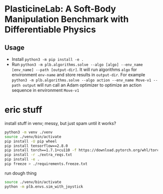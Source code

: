 # PlasticineLab: A Soft-Body Manipulation Benchmark with Differentiable Physics

## Usage
 - Install `python3 -m pip install -e .`
 - Run `python3 -m plb.algorithms.solve --algo [algo] --env_name [env_name] --path [output-dir]`. It will run algorithms `algo` for environment `env-name` and store results in `output-dir`. For example
    `python3 -m plb.algorithms.solve --algo action --env_name Move-v1 --path output` will run call an Adam optimizer to optimize an action sequence in environment `Move-v1`

# eric stuff

install stuff in venv; messy, but just spam until it works?

```sh
python3 -m venv ./venv
source ./venv/bin/activate
pip install -U pip wheel
pip install tensorflow==2.8.0
pip install torch==1.7.1+cu110 -f https://download.pytorch.org/whl/torch_stable.html
pip install -r ./extra_reqs.txt
pip install -e .
pip freeze > ./requirements.freeze.txt
```

run dough thing

```sh
source ./venv/bin/activate
python -m plb.envs.sim_with_joystick
```
